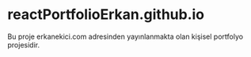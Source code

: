 # reactPortfolioErkan.github.io

Bu proje erkanekici.com adresinden yayınlanmakta olan kişisel portfolyo projesidir.
